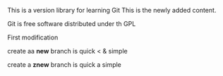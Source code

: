 This is a version library for learning Git
This is the newly added content.

Git is free software distributed under th GPL

First modification

create aa **new** branch is quick < & simple

create a **znew** branch is quick a simple

